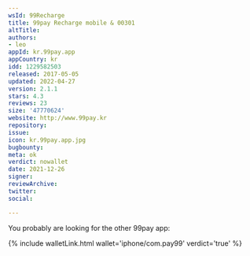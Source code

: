 ```yaml
---
wsId: 99Recharge
title: 99pay Recharge mobile & 00301
altTitle: 
authors:
- leo
appId: kr.99pay.app
appCountry: kr
idd: 1229582503
released: 2017-05-05
updated: 2022-04-27
version: 2.1.1
stars: 4.3
reviews: 23
size: '47770624'
website: http://www.99pay.kr
repository: 
issue: 
icon: kr.99pay.app.jpg
bugbounty: 
meta: ok
verdict: nowallet
date: 2021-12-26
signer: 
reviewArchive: 
twitter: 
social: 

---
```


You probably are looking for the other 99pay app:

{% include walletLink.html wallet='iphone/com.pay99' verdict='true' %}